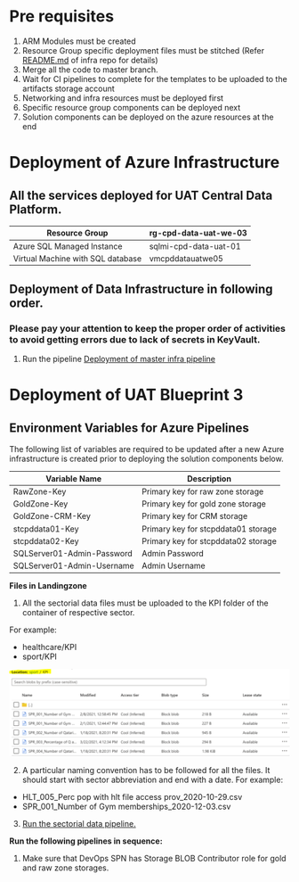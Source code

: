 # Pre requisites
1. ARM Modules must be created
1. Resource Group specific deployment files must be stitched
(Refer [README.md](https://dev.azure.com/TASMUCP/TASMU%20Central%20Platform/_git/infra?path=%2FREADME.md&_a=preview) of infra repo for details)
1. Merge all the code to master branch.
1. Wait for CI pipelines to complete for the templates to be uploaded to the artifacts storage account
1. Networking and infra resources must be deployed first
1. Specific resource group components can be deployed next
1. Solution components can be deployed on the azure resources at the end

# Deployment of Azure Infrastructure

## All the services deployed for UAT Central Data Platform.
|Resource Group|rg-cpd-data-uat-we-03|
|--|--|
|Azure SQL Managed Instance |sqlmi-cpd-data-uat-01|
|Virtual Machine with SQL database  |vmcpddatauatwe05|

## Deployment of Data Infrastructure in following order.
### Please pay your attention to keep the proper order of activities to avoid getting errors due to lack of secrets in KeyVault.

1. Run the pipeline [Deployment of master infra pipeline](https://dev.azure.com/TASMUCP/TASMU%20Central%20Platform/_build?definitionId=511)

# Deployment of UAT Blueprint 3
## Environment Variables for Azure Pipelines
The following list of variables are required to be updated after a new Azure infrastructure is created prior to deploying the solution components below.

|Variable Name| Description |
|--|--|
| RawZone-Key | Primary key for raw zone storage |
| GoldZone-Key | Primary key for gold zone storage |
| GoldZone-CRM-Key |Primary key for CRM storage  |
| stcpddata01-Key | Primary key for stcpddata01 storage |
| stcpddata02-Key | Primary key for stcpddata02 storage |
| SQLServer01-Admin-Password | Admin Password |
| SQLServer01-Admin-Username | Admin Username |


**Files in Landingzone**
1. All the sectorial data files must be uploaded to the KPI folder of the container of respective sector.

For example:
- healthcare/KPI
- sport/KPI

![image.png](/.attachments/image-55dd72a1-bf22-4846-b1a1-946441aa7659.png)

2. A particular naming convention has to be followed for all the files. It should start with sector abbreviation and end with a date.
For example: 
- HLT_005_Perc pop with hlt file access prov_2020-10-29.csv
- SPR_001_Number of Gym memberships_2020-12-03.csv

3. [Run the sectorial data pipeline.](https://dev.azure.com/TASMUCP/TASMU%20Central%20Platform/_build?definitionId=1539)

**Run the following pipelines in sequence:**

1. Make sure that DevOps SPN has Storage BLOB Contributor role for gold and raw zone storages.
